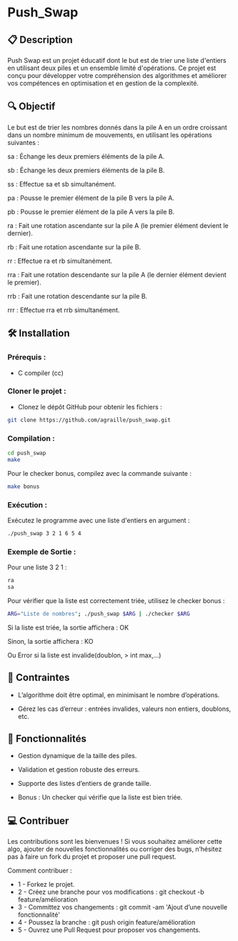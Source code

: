 # Push_Swap

## 📋 Description

Push Swap est un projet éducatif dont le but est de trier une liste d'entiers en utilisant deux piles et un ensemble limité d'opérations. Ce projet est conçu pour développer votre compréhension des algorithmes et améliorer vos compétences en optimisation et en gestion de la complexité.

## 🔍 Objectif

Le but est de trier les nombres donnés dans la pile A en un ordre croissant dans un nombre minimum de mouvements, en utilisant les opérations suivantes :

sa : Échange les deux premiers éléments de la pile A.

sb : Échange les deux premiers éléments de la pile B.

ss : Effectue sa et sb simultanément.

pa : Pousse le premier élément de la pile B vers la pile A.

pb : Pousse le premier élément de la pile A vers la pile B.

ra : Fait une rotation ascendante sur la pile A (le premier élément devient le dernier).

rb : Fait une rotation ascendante sur la pile B.

rr : Effectue ra et rb simultanément.

rra : Fait une rotation descendante sur la pile A (le dernier élément devient le premier).

rrb : Fait une rotation descendante sur la pile B.

rrr : Effectue rra et rrb simultanément.



## 🛠️ Installation

### Prérequis :
- C compiler (cc)

### Cloner le projet :
- Clonez le dépôt GitHub pour obtenir les fichiers :

```bash
git clone https://github.com/agraille/push_swap.git
```

### Compilation :
```bash
cd push_swap
make
```
Pour le checker bonus, compilez avec la commande suivante :
```bash
make bonus
```
### Exécution :

Exécutez le programme avec une liste d'entiers en argument :
```bash
./push_swap 3 2 1 6 5 4
```
### Exemple de Sortie :

Pour une liste 3 2 1 :
```bash
ra
sa
```
Pour vérifier que la liste est correctement triée, utilisez le checker bonus :
```bash
ARG="Liste de nombres"; ./push_swap $ARG | ./checker $ARG
```

Si la liste est triée, la sortie affichera : OK

Sinon, la sortie affichera : KO

Ou Error si la liste est invalide(doublon, > int max,...)

## 📏 Contraintes

- L’algorithme doit être optimal, en minimisant le nombre d’opérations.

- Gérez les cas d’erreur : entrées invalides, valeurs non entiers, doublons, etc.

## 🌟 Fonctionnalités

- Gestion dynamique de la taille des piles.

- Validation et gestion robuste des erreurs.

- Supporte des listes d’entiers de grande taille.

- Bonus : Un checker qui vérifie que la liste est bien triée.

## 💻 Contribuer
Les contributions sont les bienvenues ! Si vous souhaitez améliorer cette algo, ajouter de nouvelles fonctionnalités ou corriger des bugs, n’hésitez pas à faire un fork du projet et proposer une pull request.

Comment contribuer :
- 1 - Forkez le projet.
- 2 - Créez une branche pour vos modifications : git checkout -b feature/amélioration
- 3 - Committez vos changements : git commit -am 'Ajout d’une nouvelle fonctionnalité'
- 4 - Poussez la branche : git push origin feature/amélioration
- 5 - Ouvrez une Pull Request pour proposer vos changements.
